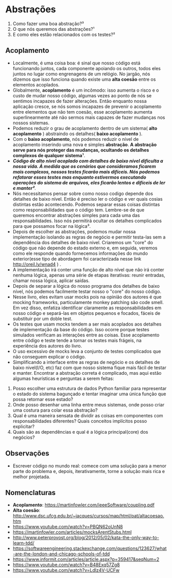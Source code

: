 # Abstrações

1. Como fazer uma boa abstração?³
2. O que nós queremos das abstrações?¹
3. E como eles estão relacionados com os testes?²

## Acoplamento

- Localmente, é uma coisa boa: é sinal que nosso código está funcionando juntos,
cada componente apoiando os outros, todos eles juntos no lugar como engrenagens 
de um relógio. No jargão, nós dizemos que isso funciona quando existe uma **alta
coesão** entre os elementos acoplados.
- Globalmente, **acoplamento** é um incômodo: isso aumenta o risco e o custo de mudar
nosso código, algumas vezes ao ponto de nós se sentimos incapazes de fazer alterações.
Então enquanto nossa aplicação cresce, se nós somos incapazes de prevenir o acoplamento
entre elementos que não tem coesão, esse acoplamento aumenta superlinearmente até não sermos
mais capazes de fazer mudanças nos nossos sistemas.
- Podemos reduzir o grau de acoplamento dentro de um sistema( **alto acoplamento** ) abstraindo os 
detalhes( **baixo acoplamento** ).
- Com o **baixo acoplamento**, nós podemos reduzir o nível de acoplamento inserindo uma nova e simples **abstração**.
**A abstração serve para nós proteger das mudanças, ocultando os detalhes complexos de qualquer sistema¹**.
- ***Código de alto nível acoplado com detalhes de baixo nível dificulta a nossa vida. Á medida que os cenários
que consideramos ficarem mais complexos, nossos testes ficarão mais difíceis. Nós podemos refatorar esses testes
mas enquanto estivermos executando operações do sistema de arquivos, eles ficarão lentos e difíceis de ler e manter²***.
- Nós necessitamos pensar sobre como nosso codigo depende dos detalhes de baixo nível. Então é preciso ler o código
e ver quais cosias distintas estão acontecendo. Podemos separar essas coisas distintas como responsabilidades que o código
tem. Lembre-se de que queremos encontrar abstrações simples para cada uma das responsabilidades. Isso nós permitirá ocultar
os detalhes complicados para que possamos focar na lógica³.
- Depois de escolher as abstrações, podemos mudar nossa implementação isolando as regras de negócio e permitir testa-las
sem a dependência dos detalhes de baixo nível. Criaremos um "core" do código que não depende do estado externo e, em seguida,
veremos como ele responde quando fornecemos informações do mundo exterior(esse tipo de abordagem foi caracterizada nesse link 
http://oreil.ly/wnad4 ) .
- A implementação irá conter uma função de alto nível que não irá conter nenhuma lógica, apenas uma série de 
etapas iterativas: reunir entradas, chamar nossa lógica, aplicar saídas.
- Depois de separar a lógica do nosso programa dos detalhes de baixo nível, nós podemos facilmente testar nosso o "core" do nosso código.
- Nesse livro, eles evitam usar mocks pois na opinião dos autores é que  mocking frameworks, particulamente monkey patching são code smell. Em vez disso, enfatiza identificar claramente as responsabilidades em nosso código e separá-las em objetos pequenos e focados, fáceis de substituir por um doble test.
- Os testes que usam mocks tendem a ser mais acoplados aos detalhes de implementação da base do código. Isso ocorre porque testes simulados verificam as interações  entre as coisas. Esse acoplamento entre código e teste tende a tornar os testes mais frágeis, na experiência dos autores do livro.
- O uso excessivo de mocks leva a conjunto de testes complicados que não conseguem explicar o código.
- Simplificando a interface entre as regras de negócio e os detalhes de baixo nivel(I/O, etc) faz com que nosso sistema fique mais fácil de testar e manter. Encontrar a abstração correta é complicado, mas aqui estão algumas heurísticas e perguntas a serem feitas:
1. Posso escolher uma estrutura de dados Python familiar para representar o estado do sistema bagunçado e tentar imaginar uma única função que possa retornar esse estado?
2. Onde posso desenhar uma linha entre meus sistemas, onde posso criar uma costura para colar essa abstração?
3. Qual é uma maneira sensata de dividir as coisas em componentes com responsabilidades diferentes? Quais conceitos implícitos posso explicitar?
4. Quais são as dependências e qual é a lógica principal(core) dos negócios?

## Observações

- Escrever código no mundo real: comece com uma solução para a menor parte do problema e, depois, iterativamente, 
torne a solução mais rica e melhor projetada.

## Nomenclaturas

- **Acoplamento**: https://martinfowler.com/ieeeSoftware/coupling.pdf
- **Alta coesão**: http://www.dsc.ufcg.edu.br/~jacques/cursos/map/html/pat/altacoesao.htm
- https://www.youtube.com/watch?v=PBQN62oUnN8
- https://martinfowler.com/articles/mocksArentStubs.html
- http://www.peterprovost.org/blog/2012/05/02/kata-the-only-way-to-learn-tdd/
- https://softwareengineering.stackexchange.com/questions/123627/what-are-the-london-and-chicago-schools-of-tdd
- https://www.informit.com/articles/article.aspx?p=359417&seqNum=2
- https://www.youtube.com/watch?v=B48Exq57Zg8
- https://www.youtube.com/watch?v=Ldlz4V-UCFw
